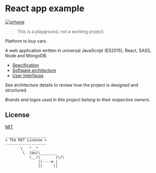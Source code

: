 # React app example

[![prhone](https://img.shields.io/badge/prhone-project-00bbbb.svg)](http://romelperez.com)

> This is a playground, not a working project.

Platform to buy cars.

A web application written in universal JavaScript (ES2015), React, SASS, Node and MongoDB.

- [Specification](./docs/spec/)
- [Software architecture](./docs/architecture/)
- [User Interfaces](./docs/ui/)

See architecture details to review how the project is designed and structured.

_Brands and logos used in this project belong to their respective owners._

## License

[MIT](./LICENSE)

```
___________________
< The MIT License >
-------------------
       \   ^__^
        \  (oo)\_______
           (__)\       )\/\
               ||----w |
               ||     ||
```
